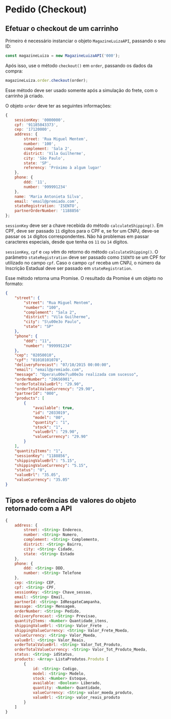 # Pedido (Checkout)

## Efetuar o checkout de um carrinho

Primeiro é necessário instanciar o objeto `MagazineLuizaAPI`, passando o seu ID:

```js
const magazineLuiza = new MagazineLuizaAPI('000');
```

Após isso, use o método `checkout()` em `order`, passando os dados da compra:

```js
magazineLuiza.order.checkout(order);
```

Esse método deve ser usado somente após a simulação do frete, com o carrinho já criado.

O objeto `order` deve ter as seguintes informações:

```js
{
	sessionKey: '0000000',
	cpf: '91185043373',
	cep: '17120000',
	address: {
		street: 'Rua Miguel Mentem',
		number: '100',
		complement: 'Sala 2',
		district: 'Vila Guilherme',
		city: 'São Paulo',
		state: 'SP',
		referency: 'Próximo à algum lugar'
	},
	phone: {
		ddd: '11',
		number: '999991234'
	},
	name: 'Maria Antonieta Silva',
	email: 'email@premiado.com',
	stateRegistration: 'ISENTO',
	partnerOrderNumber: '1188856'
};
```

`sessionKey` deve ser a chave recebida do método `calculateShipping()`. Em CPF, deve ser passado `11` dígitos para o CPF e, se for um CNPJ, deve-se passar os `14` digítos correspondentes. Não há problemas em passar caracteres especiais, desde que tenha os `11` ou `14` dígitos.

`sessionKey`, `cpf` e `cep` vêm do retorno do método `calculateShipping()`. O parâmetro `stateRegistration` deve ser passado como `ISENTO` se um CPF for utilizado no campo `cpf`. Caso o campo `cpf` receba um CNPJ, o número da Inscrição Estadual deve ser passado em `stateRegistration`.

Esse método retorna uma Promise. O resultado da Promise é um objeto no formato:

```json
{
	"street": {
		"street": "Rua Miguel Mentem",
		"number": "100",
		"complement": "Sala 2",
		"district": "Vila Guilherme",
		"city": "S\u00e3o Paulo",
		"state": "SP"
	},
	"phone": {
		"ddd": "11",
		"number": "999991234"
	},
    "cep": "02050010",
    "cpf": "01010101078",
    "deliveryForecast": "07/10/2015 00:00:00",
    "email": "email@premiado.com",
    "message": "Opera\u00e7\u00e3o realizada com sucesso",
    "orderNumber": "20656901",
    "orderTotalValueBrl": "29.90",
    "orderTotalValueCurrency": "29.90",
    "partnerId": "000",
    "products": [
        {
            "available": true,
            "id": "2033019",
            "model": "00",
            "quantity": "1",
            "stock": "1",
            "valueBrl": "29.90",
            "valueCurrency": "29.90"
        }
    ],
    "quantityItems": "1",
    "sessionKey": "1188856",
    "shippingValueBrl": "5.15",
    "shippingValueCurrency": "5.15",
    "status": "0",
    "valueBrl": "35.05",
    "valueCurrency": "35.05"
}
```

## Tipos e referências de valores do objeto retornado com a API

```js
{
	address: {
		street: <String> Endereco,
		number: <String> Numero,
		complement: <String> Complemento,
		district: <String> Bairro,
		city: <String> Cidade,
		state: <String> Estado
	},
	phone: {
		ddd: <String> DDD,
		number: <String> Telefone
	},
	cep: <String> CEP,
	cpf: <String> CPF,
	sessionKey: <String> Chave_sessao,
	email: <String> Email,
	partnerId: <String> IdResgateCampanha,
	message: <String> Mensagem,
	orderNumber: <String> Pedido,
	deliveryForecast: <String> Previsao,
	quantityItems: <Number> Quantidade_itens,
	shippingValueBrl: <String> Valor_Frete	,
	shippingValueCurrency: <String> Valor_Frete_Moeda,
	valueCurrency: <String> Valor_Moeda,
	valueBrl: <String> Valor_Reais,
	orderTotalValueBrl: <String> Valor_Tot_Produto,
	orderTotalValueCurrency: <String> Valor_Tot_Produto_Moeda,
	status: <String> idStatus,
	products: <Array> ListaProdutos.Produto [
		{
			id: <String> Codigo,
			model: <String> Modelo,
			stock: <Number> Estoque,
			available: <Boolean> Liberado,
			quantity: <Number> Quantidade,
			valueCurrency: <String> valor_moeda_produto,
			valueBrl: <String> valor_reais_produto
		}
	]
}
```
